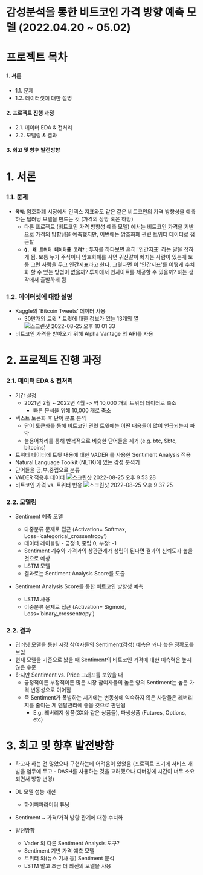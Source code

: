 
# 감성분석을 통한 비트코인 가격 방향 예측 모델 (2022.04.20 ~ 05.02) 

# 프로젝트 목차 

#### 1. 서론
 - 1.1. 문제
 - 1.2. 데이터셋에 대한 설명 

#### 2. 프로젝트 진행 과정 
- 2.1. 데이터 EDA & 전처리 
- 2.2. 모델링 & 결과 

#### 3. 회고 및 향후 발전방향  

# 1. 서론 
### 1.1. 문제
- **`목적`**: 암호화폐 시장에서 인덱스 지표와도 같은 같은 비트코인의 가격 방향성을 예측하는 딥러닝 모델을 만드는 것 (가격의 상방 혹은 하방) 
  - 다른 프로젝트 (비트코인 가격 방향성 예측 모델) 에서는 비트코인 가격을 기반으로 가격의 방향성을 예측했지만, 이번에는 암호화폐 관련 트위터 데이터로 접근할  
  - **`Q. 왜 트위터 데이터를 고려?`** : 투자를 하다보면 흔히 '인간지표' 라는 말을 접하게 됨. 보통 누가 주식이나 암호화폐를 사면 귀신같이 빠지는 사람이 있는게 보통 그런 사람을 두고 인간지표라고 한다. 그렇다면 이 '인간지표'를 어떻게 수치화 할 수 있는 방법이 없을까? 투자에서 인사이트를 제공할 수 있을까? 하는 생각에서 출발하게 됨  

### 1.2. 데이터셋에 대한 설명 
- Kaggle의 ‘Bitcoin Tweets’ 데이터 사용 
  - 30만개의 트윗 * 트윗에 대한 정보가 있는 13개의 열  
![스크린샷 2022-08-25 오후 10 01 33](https://user-images.githubusercontent.com/90128775/186672838-1fcdb885-b793-4d3c-8155-0bce7e38ef71.png)
- 비트코인 가격을 받아오기 위해 Alpha Vantage 의 API를 사용 

# 2. 프로젝트 진행 과정 
### 2.1. 데이터 EDA & 전처리 
- 기간 설정
  - 2021년 2월 ~ 2022년 4월 -> 약 10,000 개의 트위터 데이터로 축소 
    - 빠른 분석을 위해 10,000 개로 축소
- 텍스트 토큰화 후 단어 분포 분석 
  - 단어 토큰화를 통해 비트코인 관련 트윗에는 어떤 내용들이 많이 언급되는지 파악
  - 불용어처리를 통해 반복적으로 비슷한 단어들을 제거 (e.g. btc, $btc, bitcoins)  
- 트위터 데이터에 트윗 내용에 대한 VADER 를 사용한 Sentiment Analysis 적용 
 - Natural Language Toolkit (NLTK)에 있는 감성 분석기 
 - 단어들을 긍,부,중립으로 분류 
- VADER 적용후 데이터
![스크린샷 2022-08-25 오후 9 53 28](https://user-images.githubusercontent.com/90128775/186670076-76a8163b-67c2-45d0-97b4-1c24a779ac1f.png)
- 비트코인 가격 vs. 트위터 반응
![스크린샷 2022-08-25 오후 9 37 25](https://user-images.githubusercontent.com/90128775/186669746-5486a81b-00ff-419b-8012-b93da63f81c5.png)

### 2.2. 모델링 
- Sentiment 예측 모델 
  - 다중분류 문제로 접근 (Activation= Softmax, Loss=’categorical_crossentropy’) 
  - 데이터 레이블링 - 긍정:1, 중립:0, 부정: -1
  - Sentiment 계수와 가격과의 상관관계가 성립이 된다면 결과의 신뢰도가 높을 것으로 예상
  - LSTM 모델 
  - 결과로는 Sentiment Analysis Score를 도출 

- Sentiment Analysis Score를 통한 비트코인 방향성 예측 
  - LSTM 사용 
  - 이중분류 문제로 접근 (Activation= Sigmoid, Loss=’binary_crossentropy’) 

### 2.2. 결과 
- 딥러닝 모델을 통한 시장 참여자들의 Sentiment(감성) 예측은 꽤나 높은 정확도를 보임 
- 현재 모델을 기준으로 봤을 때 Sentiment의 비트코인 가격에 대한 예측력은 높지 않은 수준 
- 하지만 Sentiment vs. Price 그래프를 보았을 때 	
  - 긍정적이든 부정적이든 많은 시장 참여자들의 높은 양의 Sentiment는 높은 가격 변동성으로 이어짐
  - 즉 Sentiment가 폭발하는 시기에는 변동성에 익숙하지 않은 사람들은 레버리지를 줄이는 게 멘탈관리에 좋을 것으로 판단됨
    - E.g. 레버리지 상품(3X와 같은 상품들), 파생상품 (Futures, Options, etc)
 
# 3. 회고 및 향후 발전방향  
- 하고자 하는 건 많았으나 구현하는데 어려움이 있었음 (프로젝트 초기에 서비스 개발을 염두에 두고 - DASH를 사용하는 것을 고려했으나 디버깅에 시간이 너무 소요되면서 방향 변경)
- DL 모델 성능 개선 
  - 하이퍼파라미터 튜닝 
- Sentiment ~ 가격/가격 방향 관계에 대한 수치화

- 발전방향 
  - Vader 외 다른 Sentiment Analysis 도구? 
  - Sentiment 기반 가격 예측 모델  
  - 트위터 외(뉴스 기사 등) Sentiment 분석 
  - LSTM 말고 조금 더 최신의 모델을 사용 





